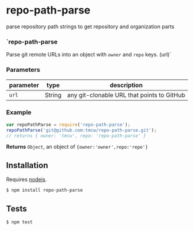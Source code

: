 # repo-path-parse

parse repository path strings to get repository and organization parts


### `repo-path-parse 
Parse git remote URLs into an object with `owner` and `repo`
keys.
(url)`



### Parameters

| parameter | type   | description                                |
| --------- | ------ | ------------------------------------------ |
| `url`     | String | any git-clonable URL that points to GitHub |


### Example

```js
var repoPathParse = require('repo-path-parse');
repoPathParse('git@github.com:tmcw/repo-path-parse.git');
// returns { owner: 'tmcw', repo: 'repo-path-parse' }
```


**Returns** `Object`, an object of `{owner:'owner',repo:'repo'}`

## Installation

Requires [nodejs](http://nodejs.org/).

```sh
$ npm install repo-path-parse
```

## Tests

```sh
$ npm test
```


